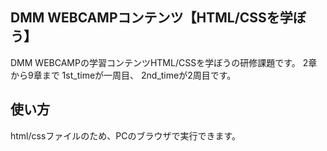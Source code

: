 ## DMM WEBCAMPコンテンツ【HTML/CSSを学ぼう】

DMM WEBCAMPの学習コンテンツHTML/CSSを学ぼうの研修課題です。
2章から9章まで
1st_timeが一周目、
2nd_timeが2周目です。

## 使い方

html/cssファイルのため、PCのブラウザで実行できます。